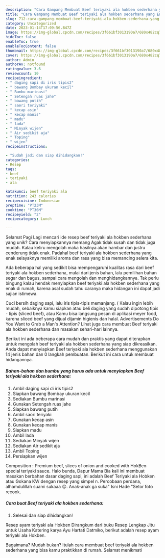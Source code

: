 ```yaml
---
description: "Cara Gampang Membuat Beef teriyaki ala hokben sederhana yang Enak"
title: "Cara Gampang Membuat Beef teriyaki ala hokben sederhana yang Enak"
slug: 712-cara-gampang-membuat-beef-teriyaki-ala-hokben-sederhana-yang-enak
category: Uncategorized
date: 2023-01-14T17:09:56.847Z
image: https://img-global.cpcdn.com/recipes/3f661bf3013190a7/680x482cq70/beef-teriyaki-ala-hokben-sederhana-foto-resep-utama.jpg
hideToc: false
enableToc: true
enableTocContent: false
thumbnail: https://img-global.cpcdn.com/recipes/3f661bf3013190a7/680x482cq70/beef-teriyaki-ala-hokben-sederhana-foto-resep-utama.jpg
cover: https://img-global.cpcdn.com/recipes/3f661bf3013190a7/680x482cq70/beef-teriyaki-ala-hokben-sederhana-foto-resep-utama.jpg
author: Admin
authorAv: notfound
ratingvalue: 3.6
reviewcount: 10
recipeingredient:
- " daging sapi di iris tipis2"
- " bawang Bombay ukuran kecil"
- " Bumbu marinasi"
- " Setengah ruas jahe"
- " bawang putih"
- " saori teriyaki"
- " kecap asin"
- " kecap manis"
- " madu"
- " lada"
- " Minyak wijen"
- " Air sedikit aja"
- " Toping"
- " wijen"
recipeinstructions:

- "Sudah jadi dan siap dihidangkan!"
categories:
- Resep
tags:
- beef
- teriyaki
- ala

katakunci: beef teriyaki ala 
nutrition: 243 calories
recipecuisine: Indonesian
preptime: "PT23M"
cooktime: "PT36M"
recipeyield: "2"
recipecategory: Lunch

---
```



Selamat Pagi Lagi mencari ide resep beef teriyaki ala hokben sederhana yang unik? Cara menyiapkannya memang Agak tidak susah dan tidak juga mudah. Kalau keliru mengolah maka hasilnya akan hambar dan justru cenderung tidak enak. Padahal beef teriyaki ala hokben sederhana yang enak selayaknya memiliki aroma dan rasa yang bisa memancing selera kita.


Ada beberapa hal yang sedikit bisa mempengaruhi kualitas rasa dari beef teriyaki ala hokben sederhana, mulai dari jenis bahan, lalu pemilihan bahan segar dan bagus, sampai cara mengolah dan menghidangkannya. Tak perlu bingung kalau hendak menyiapkan beef teriyaki ala hokben sederhana yang enak di rumah, karena asal sudah tahu caranya maka hidangan ini dapat jadi sajian istimewa.

Cuci bersih daging sapi, lalu iris tipis-tipis memanjang. ( Kalau ingin lebih mudah, sebaiknya kamu siapkan atau beli daging yang sudah dipotong tipis - tipis (sliced beef), atau Kamu bisa langsung pesan di aplikasi meyer food, karena sliced beef yang dijual dijamin higienis dan halal. Advertisements Do You Want to Grab a Man&#39;s Attention? Lihat juga cara membuat Beef teriyaki ala hokben sederhana dan masakan sehari-hari lainnya.


Berikut ini ada beberapa cara mudah dan praktis yang dapat diterapkan untuk mengolah beef teriyaki ala hokben sederhana yang siap dikreasikan. Anda dapat menyiapkan Beef teriyaki ala hokben sederhana menggunakan 14 jenis bahan dan 0 langkah pembuatan. Berikut ini cara untuk membuat hidangannya.

<!--inarticleads1-->

##### Bahan-bahan dan bumbu yang harus ada untuk menyiapkan Beef teriyaki ala hokben sederhana:

1. Ambil  daging sapi di iris tipis2
1. Siapkan  bawang Bombay ukuran kecil
1. Sediakan  Bumbu marinasi
1. Gunakan  Setengah ruas jahe
1. Siapkan  bawang putih
1. Ambil  saori teriyaki
1. Gunakan  kecap asin
1. Gunakan  kecap manis
1. Siapkan  madu
1. Ambil  lada
1. Sediakan  Minyak wijen
1. Sediakan  Air sedikit aja
1. Ambil  Toping
1. Persiapkan  wijen


Composition : Premium beef, slices of onion and cooked with HokBen special teriyaki sauce. Halo bunda, Dapur Mama Bia kali ini membuat masakan berbahan dasar daging sapi, ini adalah Beef Teriyaki ala Hobken atau Gokana KW dengan resep yang simpel n. Percobaan perdana, alhamdulillah suami sukaaa 😍. Anak-anak ga suka&#34; Isni Hade &#34;Setor foto recook. 

<!--inarticleads2-->

##### Cara buat Beef teriyaki ala hokben sederhana:


1. Selesai dan siap dihidangkan!

Resep ayam teriyaki ala Hokben Dirangkum dari buku Resep Lengkap Jitu untuk Usaha Katering karya Ayu Hartati Datmiko, berikut adalah resep ayam teriyaki ala Hokben. 

Bagaimana? Mudah bukan? Itulah cara membuat beef teriyaki ala hokben sederhana yang bisa kamu praktikkan di rumah. Selamat menikmati
